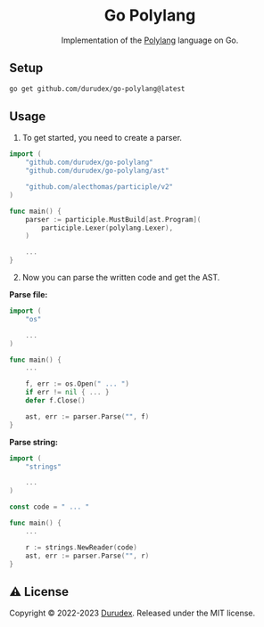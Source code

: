 <h1 align="center">Go Polylang</h1>

<p align="center">
    Implementation of the <a href="https://github.com/polybase/polylang">Polylang</a> language on Go.
</p>

## Setup

```bash
go get github.com/durudex/go-polylang@latest
```

## Usage

1) To get started, you need to create a parser.

```go
import (
    "github.com/durudex/go-polylang"
    "github.com/durudex/go-polylang/ast"

    "github.com/alecthomas/participle/v2"
)

func main() {
	parser := participle.MustBuild[ast.Program](
		participle.Lexer(polylang.Lexer),
	)

    ...
}
```

2) Now you can parse the written code and get the AST.

**Parse file:**

```go
import (
    "os"

    ...
)

func main() {
    ...

    f, err := os.Open(" ... ")
    if err != nil { ... }
    defer f.Close()

    ast, err := parser.Parse("", f)
}
```

**Parse string:**

```go
import (
    "strings"

    ...
)

const code = " ... "

func main() {
    ...

    r := strings.NewReader(code)
    ast, err := parser.Parse("", r)
}
```

## ⚠️ License

Copyright © 2022-2023 [Durudex](https://github.com/durudex). Released under the MIT license.
